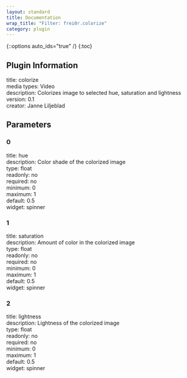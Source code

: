 ```yaml
---
layout: standard
title: Documentation
wrap_title: "Filter: frei0r.colorize"
category: plugin
---
```

{::options auto_ids="true" /}
{:toc}

## Plugin Information

title: colorize  
media types:
Video  
description: Colorizes image to selected hue, saturation and lightness  
version: 0.1  
creator: Janne Liljeblad  

## Parameters

### 0

title: hue    
description:
Color shade of the colorized image  
type: float  
readonly: no  
required: no  
minimum: 0  
maximum: 1  
default: 0.5  
widget: spinner  

### 1

title: saturation    
description:
Amount of color in the colorized image  
type: float  
readonly: no  
required: no  
minimum: 0  
maximum: 1  
default: 0.5  
widget: spinner  

### 2

title: lightness    
description:
Lightness of the colorized image  
type: float  
readonly: no  
required: no  
minimum: 0  
maximum: 1  
default: 0.5  
widget: spinner  

